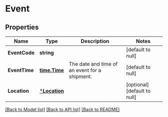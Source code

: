 # Event

## Properties
Name | Type | Description | Notes
------------ | ------------- | ------------- | -------------
**EventCode** | **string** |  | [default to null]
**EventTime** | [**time.Time**](time.Time.md) | The date and time of an event for a shipment. | [default to null]
**Location** | [***Location**](Location.md) |  | [optional] [default to null]

[[Back to Model list]](../README.md#documentation-for-models) [[Back to API list]](../README.md#documentation-for-api-endpoints) [[Back to README]](../README.md)

